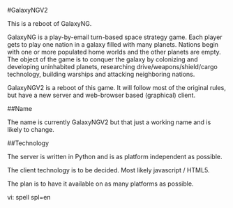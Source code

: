 #GalaxyNGV2

This is a reboot of GalaxyNG.

GalaxyNG is a play-by-email turn-based space strategy game.  Each player gets
to play one nation in a galaxy filled with many planets. Nations begin with
one or more populated home worlds and the other planets are empty.  The object
of the game is to conquer the galaxy by colonizing and developing uninhabited
planets, researching drive/weapons/shield/cargo technology, building warships
and attacking neighboring nations.

GalaxyNGV2 is a reboot of this game.  It will follow most of the original
rules, but have a new server and web-browser based (graphical) client.


##Name

The name is currently GalaxyNGV2 but that just a working name and is likely to
change.


##Technology

The server is written in Python and is as platform independent as possible.

The client technology is to be decided.  Most likely javascript / HTML5.

The plan is to have it available on as many platforms as possible.

vi: spell spl=en

